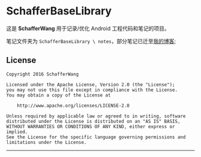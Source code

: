 # SchafferBaseLibrary

这是 **SchafferWang** 用于记录/优化 Android 工程代码和笔记的项目。

笔记文件夹为 `SchafferBaseLibrary \ notes`，部分笔记已迁至[我的博客](https://schafferwang0818.github.io/);





## License ##

```
Copyright 2016 SchafferWang

Licensed under the Apache License, Version 2.0 (the "License");
you may not use this file except in compliance with the License.
You may obtain a copy of the License at

	http://www.apache.org/licenses/LICENSE-2.0

Unless required by applicable law or agreed to in writing, software
distributed under the License is distributed on an "AS IS" BASIS,
WITHOUT WARRANTIES OR CONDITIONS OF ANY KIND, either express or implied.
See the License for the specific language governing permissions and
limitations under the License.
```

---